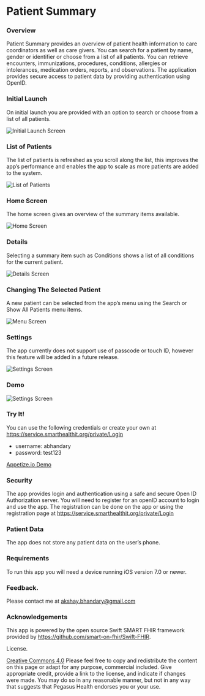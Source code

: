 # Patient Summary
### Overview
Patient Summary provides an overview of patient health information to care coordinators as well as care givers. You can search for a patient by name, gender or identifier or choose from a list of all patients. You can retrieve encounters, immunizations, procedures, conditions, allergies or intolerances, medication orders, reports, and observations. The application provides secure access to patient data by providing authentication using OpenID.




### Initial Launch
On initial launch you are provided with an option to search or choose from a list of all patients.


![Initial Launch Screen](/images/InitialScreen.png)




### List of Patients
The list of patients is refreshed as you scroll along the list, this improves the app’s performance and enables the app to scale as more patients are added to the system.


![List of Patients](/images/AllPatientsList.png)




### Home Screen
The home screen gives an overview of the summary items available.


![Home Screen](/images/HomeScreen.png)




### Details
Selecting a summary item such as Conditions shows a list of all conditions for the current patient.




![Details Screen](/images/ConditionsScreen.png)


### Changing The Selected Patient
A new patient can be selected from the app’s menu using the Search or Show All Patients menu items. 




![Menu Screen](/images/MenuScreen.png)








### Settings
The app currently does not support use of passcode or touch ID, however this feature will be added in a future release.




![Settings Screen](/images/SettingsScreen.png)




### Demo
![Settings Screen](/images/demo.gif)


### Try It!

You can use the following credentials or create your own at https://service.smarthealthit.org/private/Login

* username: abhandary
* password: test123

[Appetize.io Demo](https://appetize.io/app/7nqcczhqxuqpgkdu7gcbq5e5d0)

### Security
The app provides login and authentication using a safe and secure Open ID Authorization server. You will need to register for an openID account to login and use the app. The registration can be done on the app or using the registration page at https://service.smarthealthit.org/private/Login




### Patient Data
The app does not store any patient data on the user’s phone. 




### Requirements




To run this app you will need a device running iOS version 7.0 or newer. 




### Feedback.
Please contact me at akshay.bhandary@gmail.com


### Acknowledgements
This app is powered by the open source Swift SMART FHIR framework provided by https://github.com/smart-on-fhir/Swift-FHIR. 

License.

[Creative Commons 4.0](https://creativecommons.org/licenses/by/4.0/) Please feel free to copy and redistribute the content on this page or adapt for any purpose, commercial included. Give appropriate credit, provide a link to the license, and indicate if changes were made. You may do so in any reasonable manner, but not in any way that suggests that Pegasus Health endorses you or your use.

